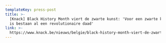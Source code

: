 ```yaml
---
templateKey: press-post
title: >-
  [Knack] Black History Month viert de zwarte kunst: 'Voor een zwarte kunstenaar
  is bestaan al een revolutionaire daad'
link: >-
  https://www.knack.be/nieuws/belgie/black-history-month-viert-de-zwarte-kunst-voor-een-zwarte-kunstenaar-is-bestaan-al-een-revolutionaire-daad/article-longread-1433917.html?cookie_check=1580660756
---
```


